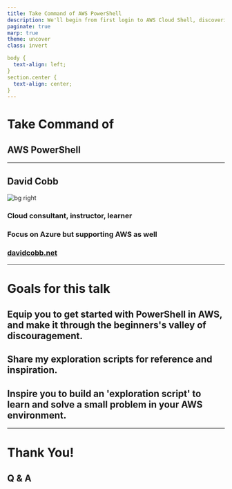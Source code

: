 ```yaml
---
title: Take Command of AWS PowerShell
description: We'll begin from first login to AWS Cloud Shell, discovering the pwsh shell, AWS PowerShell modules, command syntax, common command features and shortcuts, and how PowerShell increases your understanding and ability to build confidently in the cloud.
paginate: true
marp: true
theme: uncover
class: invert

body {
  text-align: left;
}
section.center {
  text-align: center;
}
---
```

<!-- _class: center -->
# Take Command of 
<!-- ![bg](http://url-to-file) -->
## AWS PowerShell <!-- fit -->
 ---
<!--# new slide
![bg right](https://picsum.photos/720?image=29)
![bg](https://picsum.photos/720?image=20)
- one
- two
- three
___ -->

## David Cobb
![bg right](https://www.davidcobb.net/wp-content/uploads/2021/04/David_2020-02_SW.jpg)
### Cloud consultant, instructor, learner
### Focus on Azure but supporting AWS as well
### [davidcobb.net](https://www.davidcobb.net)
___

# Goals for this talk
  ## Equip you to get started with PowerShell in AWS, and make it through the beginners's valley of discouragement.
  ## Share my exploration scripts for reference and inspiration.
  ## Inspire you to build an 'exploration script' to learn and solve a small problem in your AWS environment.
___

# Thank You!

## Q & A